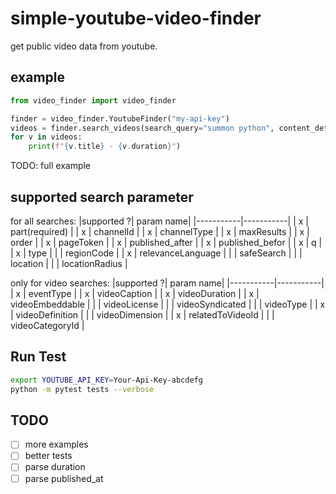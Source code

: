 # simple-youtube-video-finder
get public video data from youtube. 

## example

```python
from video_finder import video_finder

finder = video_finder.YoutubeFinder("my-api-key")
videos = finder.search_videos(search_query="summon python", content_details=True)
for v in videos:
    print(f"{v.title} - {v.duration}")
```
TODO: full example

## supported search parameter 

for all searches:
|supported ?| param name|
|-----------|-----------|
| x  | part(required)   |
| x  | channelId |
| x  | channelType  |
| x  | maxResults |
| x  | order |
| x  | pageToken |
| x  | published_after |
| x  | published_befor |
| x  | q |
| x  | type |
|    | regionCode |
| x  | relevanceLanguage |
|    | safeSearch  |
|    | location |
|    | locationRadius |

only for video searches:
|supported ?| param name|
|-----------|-----------|
| x  |  eventType |
| x  |  videoCaption |
| x  |  videoDuration |
| x  |  videoEmbeddable |
|    |  videoLicense  |
|    |  videoSyndicated  |
|    |  videoType  |
| x  |  videoDefinition  |
|    |  videoDimension  |
| x  |  relatedToVideoId |
|    |  videoCategoryId |

## Run Test
```bash
export YOUTUBE_API_KEY=Your-Api-Key-abcdefg
python -m pytest tests --verbose
```

## TODO
- [ ] more examples
- [ ] better tests
- [ ] parse duration
- [ ] parse published_at
